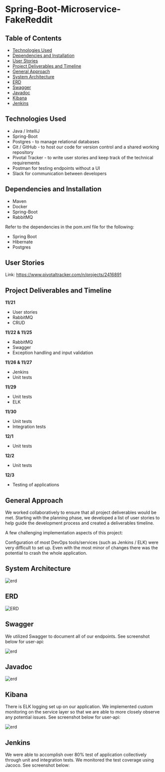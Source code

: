 # Spring-Boot-Microservice-FakeReddit

## Table of Contents
* [Technologies Used](#technologies-used)
* [Dependencies and Installation](#dependencies-and-installation)
* [User Stories](#user-stories)
* [Project Deliverables and Timeline](#project-deliverables-and-timeline)
* [General Approach](#general-approach)
* [System Architecture](#system-architecture)
* [ERD](#erd)
* [Swagger](#swagger)
* [Javadoc](#javadoc)
* [Kibana](#kibana)
* [Jenkins](#jenkins)

## Technologies Used
- Java / IntelliJ
- Spring-Boot
- Postgres - to manage relational databases
- Git / GitHub - to host our code for version control and a shared working repository
- Pivotal Tracker - to write user stories and keep track of the technical requirements
- Postman for testing endpoints without a UI
- Slack for communication between developers

## Dependencies and Installation
- Maven
- Docker
- Spring-Boot
- RabbitMQ

Refer to the dependencies in the pom.xml file for the following:
- Spring Boot
- Hibernate
- Postgres

## User Stories
Link:   https://www.pivotaltracker.com/n/projects/2416891

## Project Deliverables and Timeline
**11/21**
- User stories
- RabbitMQ
- CRUD

**11/22 & 11/25**
- RabbitMQ
- Swagger
- Exception handling and input validation

**11/26 & 11/27**
- Jenkins
- Unit tests

**11/29**
- Unit tests
- ELK

**11/30**
- Unit tests
- Integration tests

**12/1**
- Unit tests

**12/2**
- Unit tests

**12/3**
- Testing of applications

## General Approach
We worked collaboratively to ensure that all project deliverables would be met. Starting with the planning phase, we developed a list of user stories to help guide the development process and created a deliverables timeline. 

A few challenging implementation aspects of this project:

Configuration of most DevOps tools/services (such as Jenkins / ELK) were very difficult to set up. Even with the most minor of changes there was the potential to crash the whole application.


## System Architecture
![erd](https://github.com/BenjaminKarasik28/Spring-Boot-Microservice-FakeReddit/blob/master/System%20Architecture%202.png)


## ERD 

![ERD](https://github.com/BenjaminKarasik28/Spring-Boot-Microservice-FakeReddit/blob/master/ERD%202.png)

## Swagger
We utilized Swagger to document all of our endpoints. See screenshot below for user-api:

![erd](https://github.com/BenjaminKarasik28/Spring-Boot-Microservice-FakeReddit/blob/master/Swagger.png)

## Javadoc

![erd](https://github.com/BenjaminKarasik28/Spring-Boot-Microservice-FakeReddit/blob/master/Javadoc.png)

## Kibana
There is ELK logging set up on our application. We implemented custom monitoring on the service layer so that we are able to more closely observe any potential issues. See screenshot below for user-api:

![erd](https://github.com/BenjaminKarasik28/Spring-Boot-Microservice-FakeReddit/blob/master/Kibana.png)

## Jenkins
We were able to accomplish over 80% test of application collectively through unit and integration tests. We monitored the test coverage using Jacoco. See screenshot below: 
